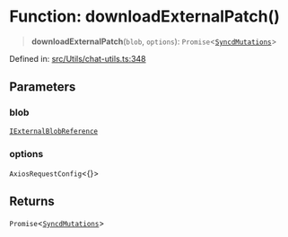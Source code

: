 # Function: downloadExternalPatch()

> **downloadExternalPatch**(`blob`, `options`): `Promise`\<[`SyncdMutations`](../namespaces/proto/classes/SyncdMutations.md)\>

Defined in: [src/Utils/chat-utils.ts:348](https://github.com/Fokusdotid/Baileys/blob/3623833a320f5e60f370ef835f3de341453290f5/src/Utils/chat-utils.ts#L348)

## Parameters

### blob

[`IExternalBlobReference`](../namespaces/proto/interfaces/IExternalBlobReference.md)

### options

`AxiosRequestConfig`\<\{\}\>

## Returns

`Promise`\<[`SyncdMutations`](../namespaces/proto/classes/SyncdMutations.md)\>
